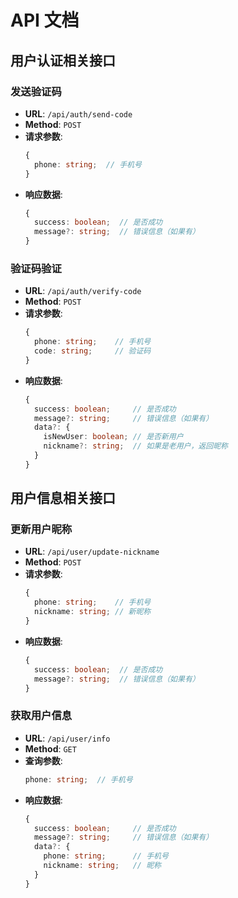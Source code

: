 # API 文档

## 用户认证相关接口

### 发送验证码
- **URL**: `/api/auth/send-code`
- **Method**: `POST`
- **请求参数**:
  ```typescript
  {
    phone: string;  // 手机号
  }
  ```
- **响应数据**:
  ```typescript
  {
    success: boolean;  // 是否成功
    message?: string;  // 错误信息（如果有）
  }
  ```

### 验证码验证
- **URL**: `/api/auth/verify-code`
- **Method**: `POST`
- **请求参数**:
  ```typescript
  {
    phone: string;    // 手机号
    code: string;     // 验证码
  }
  ```
- **响应数据**:
  ```typescript
  {
    success: boolean;     // 是否成功
    message?: string;     // 错误信息（如果有）
    data?: {
      isNewUser: boolean; // 是否新用户
      nickname?: string;  // 如果是老用户，返回昵称
    }
  }
  ```

## 用户信息相关接口

### 更新用户昵称
- **URL**: `/api/user/update-nickname`
- **Method**: `POST`
- **请求参数**:
  ```typescript
  {
    phone: string;    // 手机号
    nickname: string; // 新昵称
  }
  ```
- **响应数据**:
  ```typescript
  {
    success: boolean;  // 是否成功
    message?: string;  // 错误信息（如果有）
  }
  ```

### 获取用户信息
- **URL**: `/api/user/info`
- **Method**: `GET`
- **查询参数**:
  ```typescript
  phone: string;  // 手机号
  ```
- **响应数据**:
  ```typescript
  {
    success: boolean;     // 是否成功
    message?: string;     // 错误信息（如果有）
    data?: {
      phone: string;      // 手机号
      nickname: string;   // 昵称
    }
  }
  ``` 